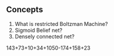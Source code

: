 ## Concepts

1. What is restricted Boltzman Machine?
2. Sigmoid Belief net?
3. Densely connected net?

143+73+10+34+1050-174+158+23